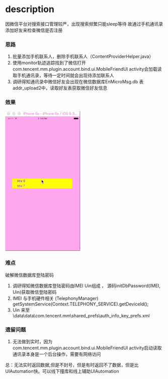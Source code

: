 # description
   因微信平台对搜索接口管理较严，出现搜索频繁只能sleep等待
   故通过手机通讯录添加好友来检查微信是否注册
   
### 思路
1. 批量添加手机联系人，删除手机联系人（ContentProviderHelper.java）
2. 使用monitor轨迹追踪找到了微信打开 com.tencent.mm.plugin.account.bind.ui.MobileFriendUI activity会加载读取手机通讯录，等待一定时间就会出现待添加联系人
3. 调研得知通讯录中微信好友会出现在微信数据库EnMicroMsg.db 表addr_upload2中，读取好友表获取微信好友信息


### 效果
![image](https://github.com/Yesi-hoang/TaoBaoTopLine/blob/master/Gif/TaoBaoTopLineGif.gif)


### 难点 
破解微信数据库登陆密码
1. 调研得知微信数据库登陆密码由IMEI Uin组成 ， 源码initDbPassword(IMEI, Uin)获取微信登陆密码
2. IMEI 与手机硬件相关 (TelephonyManager) getSystemService(Context.TELEPHONY_SERVICE).getDeviceId();
3. Uin 来至\data\data\com.tencent.mm\shared_prefs\auth_info_key_prefs.xml

### 遗留问题
1. 无法做到实时，因为com.tencent.mm.plugin.account.bind.ui.MobileFriendUI activity启动读取通讯录本身是一个后台操作，需要有网络访问



总：无法实时返回数据,但是不封号，但是有时返回不了数据，但是比UIAutomation快。可以线下撞库和线上辅助UIAutomation




